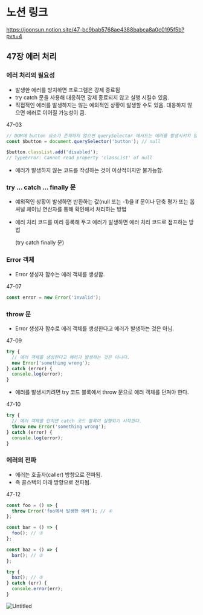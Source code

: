 # 노션 링크
https://joonsun.notion.site/47-bc9bab5768ae4388babca8a0c0195f5b?pvs=4

## 47장 에러 처리

### 에러 처리의 필요성

- 발생한 에러를 방치하면 프로그램은 강제 종료됨
- try catch 문을 사용해 대응하면 강제 종료되지 않고 실행 시킬수 있음.
- 직접적인 에러를 발생하지는 않는 예외적인 상황이 발생할 수도 있음. 대응하지 않으면 에러로 이어질 가능성이 큼.

47-03

```jsx
// DOM에 button 요소가 존재하지 않으면 querySelector 메서드는 에러를 발생시키지 않고 null을 반환한다.
const $button = document.querySelector('button'); // null

$button.classList.add('disabled');
// TypeError: Cannot read property 'classList' of null
```

- 에러가 발생하지 않는 코드를 작성하는 것이 이상적이지만 불가능함.

### try … catch … finally 문

- 예외적인 상황이 발생하면 반환하는 값(null 또는 -1)을 if 문이나 단축 평가 또는 옵셔널 체이닝 연산자를 통해 확인해서 처리하는 방법
- 에러 처리 코드를 미리 등록해 두고 에러가 발생하면 에러 처리 코드로 점프하는 방법
    
    (try catch finally 문)
    

### Error 객체

- Error 생성자 함수는 에러 객체를 생성함.

47-07

```jsx
const error = new Error('invalid');
```

### throw 문

- Error 생성자 함수로 에러 객체를 생성한다고 에러가 발생하는 것은 아님.

47-09

```jsx
try {
  // 에러 객체를 생성한다고 에러가 발생하는 것은 아니다.
  new Error('something wrong');
} catch (error) {
  console.log(error);
}
```

- 에러를 발생시키려면 try 코드 블록에서 throw 문으로 에러 객체를 던져야 한다.

47-10

```jsx
try {
  // 에러 객체를 던지면 catch 코드 블록이 실행되기 시작한다.
  throw new Error('something wrong');
} catch (error) {
  console.log(error);
}
```

### 에러의 전파

- 에러는 호출자(caller) 방향으로 전파됨.
- 즉 콜스택의 아래 방향으로 전파됨.

47-12

```jsx
const foo = () => {
  throw Error('foo에서 발생한 에러'); // ④
};

const bar = () => {
  foo(); // ③
};

const baz = () => {
  bar(); // ②
};

try {
  baz(); // ①
} catch (err) {
  console.error(err);
}
```

![Untitled](47%20%E1%84%8B%E1%85%A6%E1%84%85%E1%85%A5%20%E1%84%8E%E1%85%A5%E1%84%85%E1%85%B5%20bc9bab5768ae4388babca8a0c0195f5b/Untitled.png)